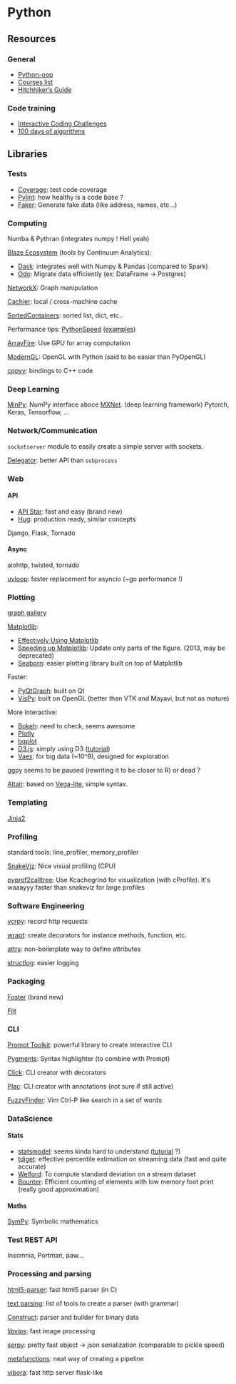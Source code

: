 Python
======


Resources
---------

### General

- [Python-oop](https://github.com/metaperl/python-oop)
- [Courses list](http://bafflednerd.com/learn-python-online/)
- [Hitchhiker’s Guide](http://docs.python-guide.org/en/latest/)

### Code training

- [Interactive Coding Challenges](https://github.com/donnemartin/interactive-coding-challenges)
- [100 days of algorithms](https://github.com/coells/100days)

Libraries
---------

### Tests

- [Coverage](https://github.com/nedbat/coveragepy): test code coverage
- [Pylint](https://github.com/PyCQA/pylint): how healthy is a code base ?
- [Faker](https://github.com/joke2k/faker): Generate fake data (like address, names, etc...)

### Computing

Numba & Pythran (integrates numpy ! Hell yeah)

[Blaze Ecosystem](http://blaze.readthedocs.io/en/latest/index.html) (tools by Continuum Analytics):
- [Dask](http://dask.pydata.org/en/latest/): integrates well with Numpy & Pandas (compared to Spark)
- [Odo](https://github.com/blaze/odo): Migrate data efficiently (ex: DataFrame -> Postgres)

[NetworkX](https://github.com/networkx/networkx): Graph manipulation

[Cachier](https://github.com/shaypal5/cachier): local / cross-machine cache

[SortedContainers](https://github.com/grantjenks/sorted_containers): sorted list, dict, etc..

Performance tips: [PythonSpeed](https://wiki.python.org/moin/PythonSpeed) ([examples](https://wiki.python.org/moin/PythonSpeed/PerformanceTips))

[ArrayFire](https://github.com/arrayfire/arrayfire): Use GPU for array computation

[ModernGL](https://github.com/cprogrammer1994/ModernGL): OpenGL with Python (said to be easier than PyOpenGL)

[cppyy](https://pypi.python.org/pypi/cppyy/): bindings to C++ code


### Deep Learning

[MinPy](https://github.com/dmlc/minpy): NumPy interface aboce [MXNet](https://github.com/dmlc/mxnet). (deep learning framework)
Pytorch, Keras, Tensorflow, ...

### Network/Communication

`socketserver` module to easily create a simple server with sockets.

[Delegator](https://github.com/kennethreitz/delegator.py): better API than `subprocess`

### Web

#### API

- [API Star](https://github.com/tomchristie/apista): fast and easy (brand new)
- [Hug](https://github.com/timothycrosley/hug): production ready, similar concepts

Django, Flask, Tornado

#### Async

aiohttp, twisted, tornado

[uvloop](https://github.com/MagicStack/uvloop): faster replacement for asyncio (~go performance !)

### Plotting

[graph gallery](https://python-graph-gallery.com/)

[Matplotlib](http://matplotlib.org/):
- [Effectively Using Matplotlib](http://pbpython.com/effective-matplotlib.html)
- [Speeding up Matplotlib](http://bastibe.de/2013-05-30-speeding-up-matplotlib.html): Update only parts of the figure. (2013, may be deprecated)
- [Seaborn](http://seaborn.pydata.org/): easier plotting library built on top of Matplotlib

Faster:
- [PyQtGraph](http://www.pyqtgraph.org/): built on Qt
- [VisPy](http://vispy.org/index.html): built on OpenGL (better than VTK and Mayavi, but not as mature)

More Interactive:
- [Bokeh](http://bokeh.pydata.org/en/latest/): need to check, seems awesome
- [Plotly](https://plot.ly/python/)
- [bqplot](https://github.com/bloomberg/bqplot)
- [D3.js](https://github.com/d3/d3): simply using D3 ([tutorial](http://alignedleft.com/tutorials/d3))
- [Vaex](https://github.com/maartenbreddels/vaex): for big data (~10^9), designed for exploration

ggpy seems to be paused (rewriting it to be closer to R) or dead ?

[Altair](https://altair-viz.github.io/): based on [Vega-lite](https://vega.github.io/vega-lite/), simple syntax.


### Templating

[Jinja2](https://github.com/pallets/jinja)


### Profiling

standard tools: line_profiler, memory_profiler

[SnakeViz](https://jiffyclub.github.io/snakeviz/#snakeviz): Nice visual profiling (CPU)

[pyprof2calltree](https://github.com/pwaller/pyprof2calltree/): Use Kcachegrind for visualization (with cProfile). It's waaayyy faster than snakeviz for large profiles

### Software Engineering

[vcrpy](https://github.com/kevin1024/vcrpy): record http requests

[wrapt](https://github.com/GrahamDumpleton/wrapt): create decorators for instance  methods, function, etc.

[attrs](https://attrs.readthedocs.io/en/stable/index.html): non-boilerplate way to define attributes

[structlog](https://github.com/hynek/structlog): easier logging

### Packaging

[Foster](https://github.com/hugollm/foster) (brand new)

[Flit](https://github.com/takluyver/flit)


### CLI

[Prompt Toolkit](https://github.com/jonathanslenders/python-prompt-toolkit): powerful library to create interactive CLI

[Pygments](http://pygments.org/): Syntax highlighter (to combine with Prompt)

[Click](https://github.com/pallets/click): CLI creator with decorators

[Plac](https://github.com/micheles/plac): CLI creator with annotations (not sure if still active)

[FuzzyFinder](https://github.com/amjith/fuzzyfinder): Vim Ctrl-P like search in a set of words


### DataScience

#### Stats

- [statsmodel](http://www.statsmodels.org/stable/index.html): seems kinda hard to understand ([tutorial](https://tomaugspurger.github.io/modern-7-timeseries.html) ?)
- [tdiget](https://github.com/CamDavidsonPilon/tdigest): effective percentile estimation on streaming data (fast and quite accurate)
- [Welford](https://stackoverflow.com/questions/895929/how-do-i-determine-the-standard-deviation-stddev-of-a-set-of-values): To compute standard deviation on a stream dataset
- [Bounter](https://github.com/RaRe-Technologies/bounter): Efficient counting of elements with low memory foot print (really good approximation)

#### Maths

[SymPy](http://www.sympy.org/en/index.html): Symbolic mathematics



### Test REST API

Insomnia, Portman, paw...


### Processing and parsing

[html5-parser](https://github.com/kovidgoyal/html5-parser): fast html5 parser (in C)

[text parsing](https://tomassetti.me/parsing-in-python/): list of tools to create a parser (with grammar)

[Construct](https://github.com/construct/construct): parser and builder for binary data

[libvips](https://github.com/jcupitt/libvips): fast image processing

[serpy](https://serpy.readthedocs.io/en/latest/index.html): pretty fast object -> json serialization (comparable to pickle speed)

[metafunctions](https://github.com/ForeverWintr/metafunctions): neat way of creating a pipeline


[vibora](https://github.com/vibora-io/vibora): fast http server flask-like
